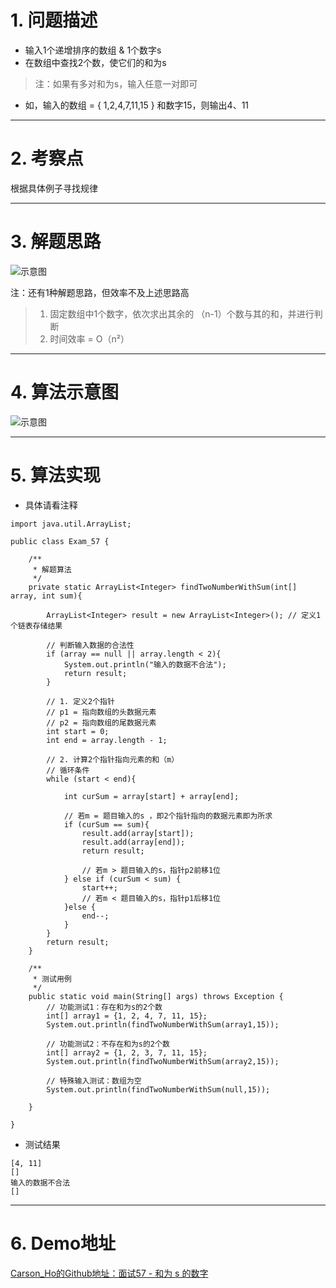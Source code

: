 # 1. 问题描述
- 输入1个递增排序的数组 & 1个数字s
- 在数组中查找2个数，使它们的和为s
>注：如果有多对和为s，输入任意一对即可

- 如，输入的数组 = { 1,2,4,7,11,15 } 和数字15，则输出4、11

***
# 2. 考察点
根据具体例子寻找规律

***
# 3. 解题思路
![示意图](http://upload-images.jianshu.io/upload_images/944365-2a9e02d30279cbc4.png?imageMogr2/auto-orient/strip%7CimageView2/2/w/1240)

注：还有1种解题思路，但效率不及上述思路高
>1. 固定数组中1个数字，依次求出其余的 （n-1）个数与其的和，并进行判断
>2. 时间效率 = O（n²）



***
# 4. 算法示意图
![示意图](http://upload-images.jianshu.io/upload_images/944365-b582c9a9ab58edf3.png?imageMogr2/auto-orient/strip%7CimageView2/2/w/1240)


***
# 5. 算法实现
- 具体请看注释

```
import java.util.ArrayList;

public class Exam_57 {

    /**
     * 解题算法
     */
    private static ArrayList<Integer> findTwoNumberWithSum(int[] array, int sum){

        ArrayList<Integer> result = new ArrayList<Integer>(); // 定义1个链表存储结果

        // 判断输入数据的合法性
        if (array == null || array.length < 2){
            System.out.println("输入的数据不合法");
            return result;
        }

        // 1. 定义2个指针
        // p1 = 指向数组的头数据元素
        // p2 = 指向数组的尾数据元素
        int start = 0;
        int end = array.length - 1;

        // 2. 计算2个指针指向元素的和（m）
        // 循环条件
        while (start < end){

            int curSum = array[start] + array[end];

            // 若m = 题目输入的s ，即2个指针指向的数据元素即为所求
            if (curSum == sum){
                result.add(array[start]);
                result.add(array[end]);
                return result;

                // 若m > 题目输入的s，指针p2前移1位
            } else if (curSum < sum) {
                start++;
                // 若m < 题目输入的s，指针p1后移1位
            }else {
                end--;
            }
        }
        return result;
    }

    /**
     * 测试用例
     */
    public static void main(String[] args) throws Exception {
        // 功能测试1：存在和为s的2个数
        int[] array1 = {1, 2, 4, 7, 11, 15};
        System.out.println(findTwoNumberWithSum(array1,15));

        // 功能测试2：不存在和为s的2个数
        int[] array2 = {1, 2, 3, 7, 11, 15};
        System.out.println(findTwoNumberWithSum(array2,15));

        // 特殊输入测试：数组为空
        System.out.println(findTwoNumberWithSum(null,15));

    }

}
```

- 测试结果

```
[4, 11]
[]
输入的数据不合法
[]

```

***
# 6. Demo地址
[Carson_Ho的Github地址：面试57 - 和为 s 的数字](https://github.com/Carson-Ho/AlgorithmLearning)